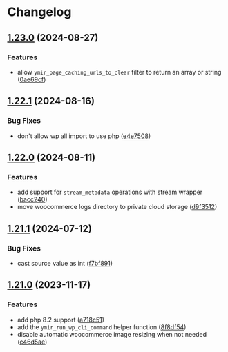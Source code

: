 # Changelog

## [1.23.0](https://github.com/ymirapp/wordpress-plugin/compare/v1.22.1...v1.23.0) (2024-08-27)


### Features

* allow `ymir_page_caching_urls_to_clear` filter to return an array or string ([0ae69cf](https://github.com/ymirapp/wordpress-plugin/commit/0ae69cf02228a13a520759c2c1337a0ac850cf13))

## [1.22.1](https://github.com/ymirapp/wordpress-plugin/compare/v1.22.0...v1.22.1) (2024-08-16)


### Bug Fixes

* don't allow wp all import to use php ([e4e7508](https://github.com/ymirapp/wordpress-plugin/commit/e4e75080442e6dd6265647f63764533ffe2ca082))

## [1.22.0](https://github.com/ymirapp/wordpress-plugin/compare/v1.21.1...v1.22.0) (2024-08-11)


### Features

* add support for `stream_metadata` operations with stream wrapper ([bacc240](https://github.com/ymirapp/wordpress-plugin/commit/bacc240a90b66adc54f3858a72baef0c20a14a60))
* move woocommerce logs directory to private cloud storage ([d9f3512](https://github.com/ymirapp/wordpress-plugin/commit/d9f3512c736d6fc15ec7521cfe661e8184277680))

## [1.21.1](https://github.com/ymirapp/wordpress-plugin/compare/v1.21.0...v1.21.1) (2024-07-12)


### Bug Fixes

* cast source value as int ([f7bf891](https://github.com/ymirapp/wordpress-plugin/commit/f7bf8910c16ba5ee459926bed3e2f68389ce6a8a))

## [1.21.0](https://github.com/ymirapp/wordpress-plugin/compare/v1.20.2...v1.21.0) (2023-11-17)


### Features

* add php 8.2 support ([a718c51](https://github.com/ymirapp/wordpress-plugin/commit/a718c5116093d3e724988074ae55c90d44c0bf5d))
* add the `ymir_run_wp_cli_command` helper function ([8f8df54](https://github.com/ymirapp/wordpress-plugin/commit/8f8df54d472532de981f2b11d8c8c682370d2571))
* disable automatic woocommerce image resizing when not needed ([c46d5ae](https://github.com/ymirapp/wordpress-plugin/commit/c46d5ae3fc13573ecf17c5cbe92ec5123fdfb6f3))
